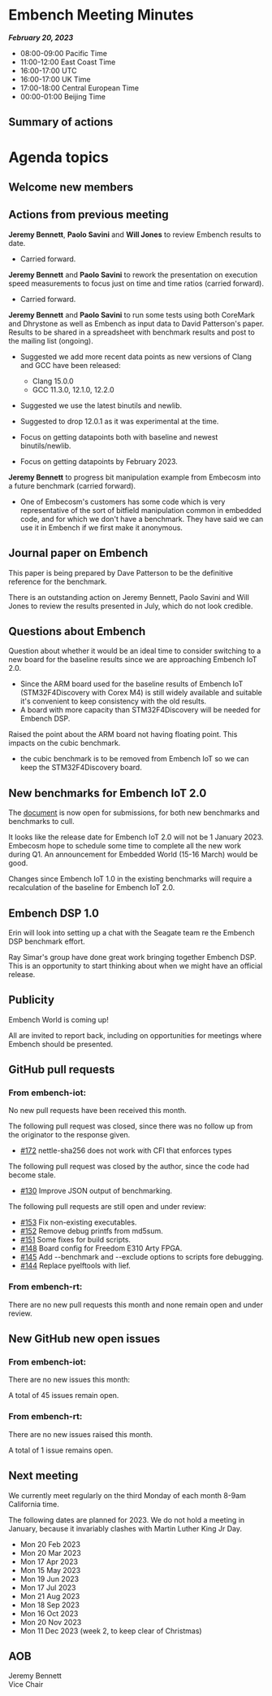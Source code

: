 # Embench Meeting Minutes

***February 20, 2023***

- 08:00-09:00 Pacific Time
- 11:00-12:00 East Coast Time
- 16:00-17:00 UTC
- 16:00-17:00 UK Time
- 17:00-18:00 Central European Time
- 00:00-01:00 Beijing Time

## Summary of actions

# Agenda topics

## Welcome new members

## Actions from previous meeting

**Jeremy Bennett**, **Paolo Savini** and **Will Jones** to review Embench
results to date.

- Carried forward.

**Jeremy Bennett** and **Paolo Savini** to rework the presentation on execution speed measurements to focus just on time and time ratios (carried forward).

- Carried forward.

**Jeremy Bennett** and **Paolo Savini** to run some tests using both CoreMark and Dhrystone as well as Embench as input data to David Patterson's paper. Results to be shared in a spreadsheet with benchmark results and post to the mailing list (ongoing).

- Suggested we add more recent data points as new versions of Clang and GCC have been released:
  - Clang 15.0.0
  - GCC 11.3.0, 12.1.0, 12.2.0
- Suggested we use the latest binutils and newlib.
- Suggested to drop 12.0.1 as it was experimental at the time.

- Focus on getting datapoints both with baseline and newest binutils/newlib.
- Focus on getting datapoints by February 2023.

**Jeremy Bennett** to progress bit manipulation example from Embecosm into a future benchmark (carried forward).

- One of Embecosm's customers has some code which is very representative of the sort of bitfield manipulation common in embedded code, and for which we don't have a benchmark. They have said we can use it in Embench if we first make it anonymous.

## Journal paper on Embench

This paper is being prepared by Dave Patterson to be the definitive reference for the benchmark.

There is an outstanding action on Jeremy Bennett, Paolo Savini and Will Jones to review the results presented in July, which do not look credible.

## Questions about Embench

Question about whether it would be an ideal time to consider switching to a new board for the baseline results since we are approaching Embench IoT 2.0.
- Since the ARM board used for the baseline results of Embench IoT (STM32F4Discovery with Corex M4) is still widely available and suitable
  it's convenient to keep consistency with the old results.
- A board with more capacity than STM32F4Discovery will be needed for Embench DSP.

Raised the point about the ARM board not having floating point. This impacts on the cubic benchmark.
- the cubic benchmark is to be removed from Embench IoT so we can keep the STM32F4Discovery board.

## New benchmarks for Embench IoT 2.0

The [document](https://docs.google.com/document/d/1kFBsA6VEQfJ8yG6wbBwgiY6GKOYLVNJvqIfqKYYyX60/edit?usp=sharing) is now open for submissions, for both new benchmarks and benchmarks to cull.

It looks like the release date for Embench IoT 2.0 will not be 1 January 2023. Embecosm hope to schedule some time to complete all the new work during Q1. An announcement for Embedded World (15-16 March) would be good.

Changes since Embench IoT 1.0 in the existing benchmarks will require a recalculation of the baseline for Embench IoT 2.0.

## Embench DSP 1.0

Erin will look into setting up a chat with the Seagate team re the Embench DSP benchmark effort.

Ray Simar's group have done great work bringing together Embench DSP. This is an opportunity to start thinking about when we might have an official release.

## Publicity

Embench World is coming up!

All are invited to report back, including on opportunities for meetings where Embench should be presented.

## GitHub pull requests

### From embench-iot:

No new pull requests have been received this month.

The following pull request was closed, since there was no follow up from the originator to the response given.

- [#172](https://github.com/embench/embench-iot/issues/172) nettle-sha256 does not work with CFI that enforces types

The following pull request was closed by the author, since the code had become stale.

- [#130](https://github.com/embench/embench-iot/pull/130) Improve JSON output of benchmarking.

The following pull requests are still open and under review:

- [#153](https://github.com/embench/embench-iot/pull/153) Fix non-existing executables.
- [#152](https://github.com/embench/embench-iot/pull/152) Remove debug printfs from md5sum.
- [#151](https://github.com/embench/embench-iot/pull/151) Some fixes for build scripts.
- [#148](https://github.com/embench/embench-iot/pull/148) Board config for Freedom E310 Arty FPGA.
- [#145](https://github.com/embench/embench-iot/pull/145) Add --benchmark and --exclude options to scripts fore debugging.
- [#144](https://github.com/embench/embench-iot/pull/144) Replace pyelftools with lief.

### From embench-rt:

There are no new pull requests this month and none remain open and under review.

## New GitHub new open issues

### From embench-iot:

There are no new issues this month:

A total of 45 issues remain open.

### From embench-rt:

There are no new issues raised this month.

A total of 1 issue remains open.


## Next meeting

We currently meet regularly on the third Monday of each month 8-9am California time.

The following dates are planned for 2023.  We do not hold a meeting in January, because it invariably clashes with Martin Luther King Jr Day.

- Mon 20 Feb 2023
- Mon 20 Mar 2023
- Mon 17 Apr 2023
- Mon 15 May 2023
- Mon 19 Jun 2023
- Mon 17 Jul 2023
- Mon 21 Aug 2023
- Mon 18 Sep 2023
- Mon 16 Oct 2023
- Mon 20 Nov 2023
- Mon 11 Dec 2023 (week 2, to keep clear of Christmas)

## AOB


Jeremy Bennett \
Vice Chair
